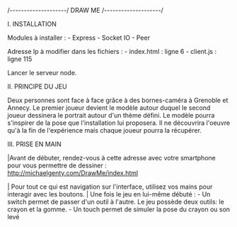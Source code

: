 /--------------------/
       DRAW ME
/--------------------/

I. INSTALLATION

  Modules à installer : 
    - Express
    - Socket IO
    - Peer
    
  Adresse Ip à modifier dans les fichiers :
    - index.html : ligne 6
    - client.js : ligne 115
    
  Lancer le serveur node. 
  
II. PRINCIPE DU JEU

  Deux personnes sont face à face grâce à des bornes-caméra à Grenoble et Annecy. Le premier joueur devient le modèle   autour duquel le second joueur dessinera le portrait autour d'un thème défini. Le modèle pourra s'inspirer de la      pose que l'installation lui proposera. Il ne découvrira l'oeuvre qu'à la fin de l'expérience mais chaque joueur       pourra   la récupérer.

III. PRISE EN MAIN

  |Avant de débuter, rendez-vous à cette adresse avec votre smartphone pour vous permettre de dessiner :
  http://michaelgenty.com/DrawMe/index.html

  | Pour tout ce qui est navigation sur l'interface, utilisez vos mains pour interagir avec les boutons. 
  | Une fois le jeu en lui-même débuté :
        - Un switch permet de passer d'un outil à l'autre. Le jeu possède deux outils: le crayon et la gomme.
        - Un touch permet de simuler la pose du crayon ou son levé
